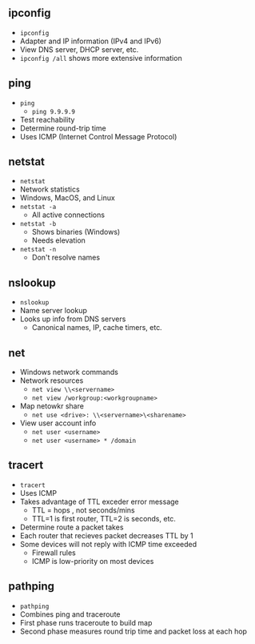 ## ipconfig
- `ipconfig`
- Adapter and IP information (IPv4 and IPv6)
- View DNS server, DHCP server, etc.
- `ipconfig /all` shows more extensive information
## ping
- `ping`
	- `ping 9.9.9.9`
- Test reachability
- Determine round-trip time
- Uses ICMP (Internet Control Message Protocol)
## netstat
- `netstat`
- Network statistics
- Windows, MacOS, and Linux
- `netstat -a`
	- All active connections
- `netstat -b`
	- Shows binaries (Windows)
	- Needs elevation
- `netstat -n`
	- Don't resolve names
## nslookup
- `nslookup`
- Name server lookup
- Looks up info from DNS servers
	- Canonical names, IP, cache timers, etc.
## net
- Windows network commands
- Network resources
	- `net view \\<servername>`
	- `net view /workgroup:<workgroupname>`
- Map netowkr share
	- `net use <drive>: \\<servername>\<sharename>`
- View user account info
	- `net user <username>`
	- `net user <username> * /domain`
## tracert
- `tracert`
- Uses ICMP
- Takes advantage of TTL exceder error message
	- TTL = hops , not seconds/mins
	- TTL=1 is first router, TTL=2 is seconds, etc.
- Determine route a packet takes
- Each router that recieves packet decreases TTL by 1
- Some devices will not reply with ICMP time exceeded
	- Firewall rules
	- ICMP is low-priority on most devices
## pathping
- `pathping`
- Combines ping and traceroute
- First phase runs traceroute to build map
- Second phase measures round trip time and packet loss at each hop